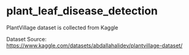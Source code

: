 # plant_leaf_disease_detection

PlantVillage dataset is collected from Kaggle

Dataset Source: https://www.kaggle.com/datasets/abdallahalidev/plantvillage-dataset/
